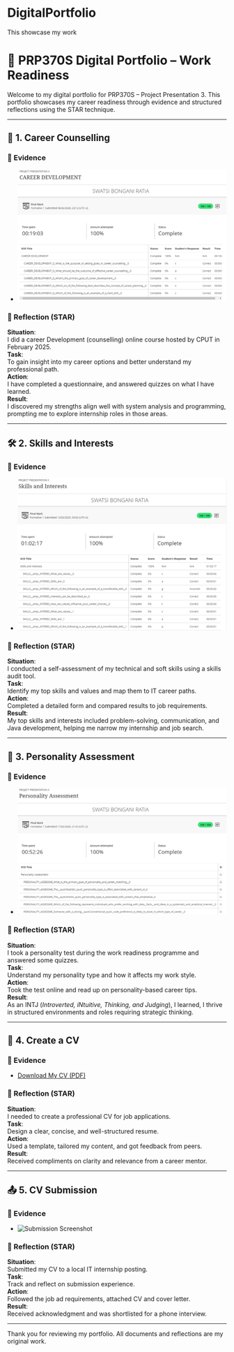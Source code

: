 # DigitalPortfolio
This showcase my work
# 🌟 PRP370S Digital Portfolio – Work Readiness

Welcome to my digital portfolio for PRP370S – Project Presentation 3. This portfolio showcases my career readiness through evidence and structured reflections using the STAR technique.

---

## 📘 1. Career Counselling

### 🔗 Evidence
- <img src="1. Career Counselling/Career Counselling evidence.png" />

### 🧠 Reflection (STAR)
**Situation**:  
I did a career Development (counselling) online course hosted by CPUT in February 2025.  
**Task**:  
To gain insight into my career options and better understand my professional path.  
**Action**:  
I have completed a questionnaire, and answered quizzes on what I have learned.  
**Result**:  
I discovered my strengths align well with system analysis and programming, prompting me to explore internship roles in those areas.

---

## 🛠 2. Skills and Interests

### 🔗 Evidence
- <img src="2. Skills and Interests/Skills and Interest evidence.png " />

### 🧠 Reflection (STAR)
**Situation**:  
I conducted a self-assessment of my technical and soft skills using a skills audit tool.  
**Task**:  
Identify my top skills and values and map them to IT career paths.  
**Action**:  
Completed a detailed form and compared results to job requirements.  
**Result**:  
My top skills and interests included problem-solving, communication, and Java development, helping me narrow my internship and job search.

---

## 🧬 3. Personality Assessment

### 🔗 Evidence
- ![Personality Assessment evidence](3.%20Personality%20Assessment/Personality%20Assessment%20Evidence.png)

### 🧠 Reflection (STAR)
**Situation**:  
I took a personality test during the work readiness programme and answered some quizzes.  
**Task**:  
Understand my personality type and how it affects my work style.  
**Action**:  
Took the test online and read up on personality-based career tips.  
**Result**:  
As an INTJ (*Introverted, iNtuitive, Thinking, and Judging*), I learned, I thrive in structured environments and roles requiring strategic thinking.

---

## 📄 4. Create a CV

### 🔗 Evidence
- [Download My CV (PDF)](cv/my-cv.pdf)

### 🧠 Reflection (STAR)
**Situation**:  
I needed to create a professional CV for job applications.  
**Task**:  
Design a clear, concise, and well-structured resume.  
**Action**:  
Used a template, tailored my content, and got feedback from peers.  
**Result**:  
Received compliments on clarity and relevance from a career mentor.

---

## 📤 5. CV Submission

### 🔗 Evidence
- ![Submission Screenshot](cv-submission/proof-of-submission.png)

### 🧠 Reflection (STAR)
**Situation**:  
Submitted my CV to a local IT internship posting.  
**Task**:  
Track and reflect on submission experience.  
**Action**:  
Followed the job ad requirements, attached CV and cover letter.  
**Result**:  
Received acknowledgment and was shortlisted for a phone interview.

---

Thank you for reviewing my portfolio. All documents and reflections are my original work.

